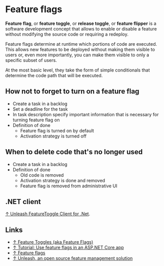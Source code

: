 # Feature flags

**Feature flag**, or **feature toggle**, or **release toggle**, or **feature flipper** is a software development concept that allows to enable or disable a feature without modifying the source code or requiring a redeploy.

Feature flags determine at runtime which portions of code are executed. This allows new features to be deployed without making them visible to users or, even more importantly, you can make them visible to only a specific subset of users.

At the most basic level, they take the form of simple conditionals that determine the code path that will be executed.

## How not to forget to turn on a feature flag

- Create a task in a backlog
- Set a deadline for the task
- In task description specify important information that is necessary for turning feature flag on
- Definition of done
  - Feature flag is turned on by default
  - Activation strategy is turned off

## When to delete code that's no longer used

- Create a task in a backlog
- Definition of done
  - Old code is removed
  - Activation strategy is done and removed
  - Feature flag is removed from administrative UI

## .NET client

[↑ Unleash FeatureToggle Client for .Net](https://docs.getunleash.io/reference/sdks/dotnetv).

## Links

- [↑ Feature Toggles (aka Feature Flags)](https://martinfowler.com/articles/feature-toggles.html)
- [↑ Tutorial: Use feature flags in an ASP.NET Core app](https://learn.microsoft.com/en-us/azure/azure-app-configuration/use-feature-flags-dotnet-core?tabs=core5x)
- [↑ Feature flags](https://docs.gitlab.com/ee/operations/feature_flags.html)
- [↑ Unleash, an open source feature management solution](https://github.com/Unleash/unleash)